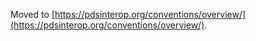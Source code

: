 Moved to [https://pdsinterop.org/conventions/overview/](https://pdsinterop.org/conventions/overview/).
